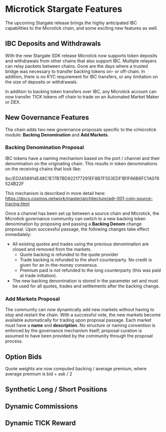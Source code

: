 # Microtick Stargate Features

The upcoming Stargate release brings the highly anticipated IBC capabilities to the Microtick chain, and some exciting new features as well.

## IBC Deposits and Withdrawals

With the new Stargate SDK release Microtick now supports token deposits and withdrawals from other chains that also support IBC. Multiple relayers
can relay packets between chains. Gone are the days where a trusted bridge was necessary to transfer backing tokens on- or off-chain.  In addition,
there is no KYC requirement for IBC transfers, or any limitation on the size of deposits or withdrawals.

In addition to backing token transfers over IBC, any Microtick account can now transfer TICK tokens off chain to trade on an Automated Market Maker
or DEX.

## New Governance Features

The chain adds two new governance proposals specific to the x/microtick module: **Backing Denomination** and **Add Markets**.

### Backing Denomination Proposal

IBC tokens have a naming mechanism based on the port / channel and their denomination on the originating chain. This results in token denominations
on the receiving chains that look like:

ibc/ED2456914E48C1E17B7BD922177291EF8B7F553EDF1B1F66B6FC1A076524B22F

This mechanism is described in more detail here: https://docs.cosmos.network/master/architecture/adr-001-coin-source-tracing.html

Once a channel has been set up between a source chain and Microtick, the Microtick governance community can switch to a new backing token denomination by 
proposing and passing a **Backing Denom** change proposal. Upon successful passage, the following changes take effect immediately:

- All existing quotes and trades using the previous denomination are closed and removed from the markets.
  - Quote backing is refunded to the quote provider
  - Trade backing is refunded to the short counterparty. No credit is given for an in-the-money consensus.
  - Premium paid is not refunded to the long counterparty (this was paid at trade initiation).
- The new backing denomination is stored in the parameter set and must be used for all quotes, trades and settlements after the backing change.

### Add Markets Proposal

The community can now dynamically add new markets without having to stop and restart the chain. With a successful vote, the new markets become available 
automatically for trading upon proposal passage. Each market must have a **name** and **description**. No structure or naming convention is enforced by the
governance mechanism itself; proposal curation is assumed to have been provided by the community through the proposal process.

## Option Bids



Quote weights are now computed backing / average premium, where average premium is bid + ask / 2

## Synthetic Long / Short Positions

## Dynamic Commissions

## Dynamic TICK Reward
